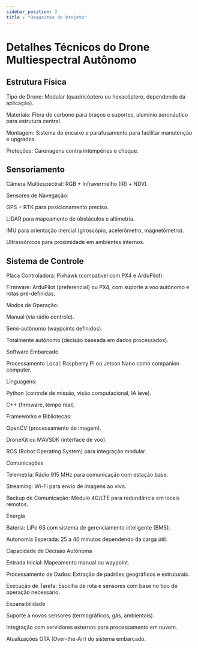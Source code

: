 ```yaml
---
sidebar_position: 2
title : "Requsitos do Projeto"
---
```


# Detalhes Técnicos do Drone Multiespectral Autônomo

## Estrutura Física

Tipo de Drone: Modular (quadricóptero ou hexacóptero, dependendo da aplicação).

Materiais: Fibra de carbono para braços e suportes, alumínio aeronáutico para estrutura central.

Montagem: Sistema de encaixe e parafusamento para facilitar manutenção e upgrades.

Proteções: Carenagens contra intempéries e choque.

## Sensoriamento

Câmera Multiespectral: RGB + Infravermelho (IR) + NDVI.

Sensores de Navegação:

GPS + RTK para posicionamento preciso.

LIDAR para mapeamento de obstáculos e altimetria.

IMU para orientação inercial (giroscópio, acelerômetro, magnetômetro).

Ultrassônicos para proximidade em ambientes internos.

## Sistema de Controle

Placa Controladora: Pixhawk (compatível com PX4 e ArduPilot).

Firmware: ArduPilot (preferencial) ou PX4, com suporte a voo autônomo e rotas pré-definidas.

Modos de Operação:

Manual (via rádio controle).

Semi-autônomo (waypoints definidos).

Totalmente autônomo (decisão baseada em dados processados).

Software Embarcado

Processamento Local: Raspberry Pi ou Jetson Nano como companion computer.

Linguagens:

Python (controle de missão, visão computacional, IA leve).

C++ (firmware, tempo real).

Frameworks e Bibliotecas:

OpenCV (processamento de imagem).

DroneKit ou MAVSDK (interface de voo).

ROS (Robot Operating System) para integração modular.

Comunicações

Telemetria: Rádio 915 MHz para comunicação com estação base.

Streaming: Wi-Fi para envio de imagens ao vivo.

Backup de Comunicação: Módulo 4G/LTE para redundância em locais remotos.

Energia

Bateria: LiPo 6S com sistema de gerenciamento inteligente (BMS).

Autonomia Esperada: 25 a 40 minutos dependendo da carga útil.

Capacidade de Decisão Autônoma

Entrada Inicial: Mapeamento manual ou waypoint.

Processamento de Dados: Extração de padrões geográficos e estruturais.

Execução de Tarefa: Escolha de rota e sensores com base no tipo de operação necessário.

Expansibilidade

Suporte a novos sensores (termográficos, gás, ambientais).

Integração com servidores externos para processamento em nuvem.

Atualizações OTA (Over-the-Air) do sistema embarcado.

